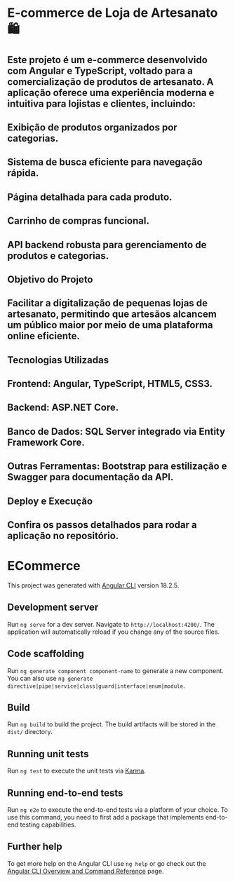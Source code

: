 # E-commerce de Loja de Artesanato 🛍️
## Este projeto é um e-commerce desenvolvido com Angular e TypeScript, voltado para a comercialização de produtos de artesanato. A aplicação oferece uma experiência moderna e intuitiva para lojistas e clientes, incluindo:
## Exibição de produtos organizados por categorias.
## Sistema de busca eficiente para navegação rápida.
## Página detalhada para cada produto.
## Carrinho de compras funcional.
## API backend robusta para gerenciamento de produtos e categorias.
## Objetivo do Projeto
## Facilitar a digitalização de pequenas lojas de artesanato, permitindo que artesãos alcancem um público maior por meio de uma plataforma online eficiente.

## Tecnologias Utilizadas
## Frontend: Angular, TypeScript, HTML5, CSS3.
## Backend: ASP.NET Core.
## Banco de Dados: SQL Server integrado via Entity Framework Core.
## Outras Ferramentas: Bootstrap para estilização e Swagger para documentação da API.
## Deploy e Execução
## Confira os passos detalhados para rodar a aplicação no repositório.


# ECommerce

This project was generated with [Angular CLI](https://github.com/angular/angular-cli) version 18.2.5.

## Development server

Run `ng serve` for a dev server. Navigate to `http://localhost:4200/`. The application will automatically reload if you change any of the source files.

## Code scaffolding

Run `ng generate component component-name` to generate a new component. You can also use `ng generate directive|pipe|service|class|guard|interface|enum|module`.

## Build

Run `ng build` to build the project. The build artifacts will be stored in the `dist/` directory.

## Running unit tests

Run `ng test` to execute the unit tests via [Karma](https://karma-runner.github.io).

## Running end-to-end tests

Run `ng e2e` to execute the end-to-end tests via a platform of your choice. To use this command, you need to first add a package that implements end-to-end testing capabilities.

## Further help

To get more help on the Angular CLI use `ng help` or go check out the [Angular CLI Overview and Command Reference](https://angular.dev/tools/cli) page.
